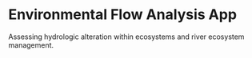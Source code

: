 # Environmental Flow Analysis App

Assessing hydrologic alteration within ecosystems and river ecosystem management.
